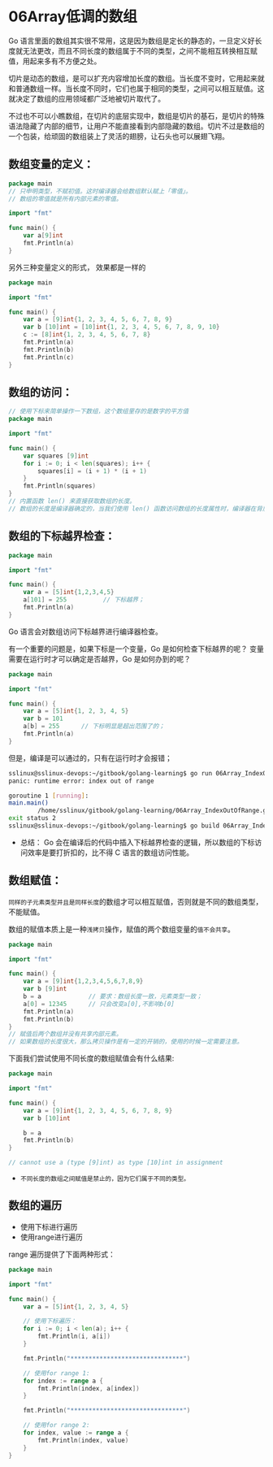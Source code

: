 # 06Array低调的数组


Go 语言里面的数组其实很不常用，这是因为数组是定长的静态的，一旦定义好长度就无法更改，而且不同长度的数组属于不同的类型，之间不能相互转换相互赋值，用起来多有不方便之处。

切片是动态的数组，是可以扩充内容增加长度的数组。当长度不变时，它用起来就和普通数组一样。当长度不同时，它们也属于相同的类型，之间可以相互赋值。这就决定了数组的应用领域都广泛地被切片取代了。

不过也不可以小瞧数组，在切片的底层实现中，数组是切片的基石，是切片的特殊语法隐藏了内部的细节，让用户不能直接看到内部隐藏的数组。切片不过是数组的一个包装，给顽固的数组装上了灵活的翅膀，让石头也可以展翅飞翔。


## 数组变量的定义：

```go
package main
// 只申明类型，不赋初值。这时编译器会给数组默认赋上「零值」。
// 数组的零值就是所有内部元素的零值。

import "fmt"

func main() {
    var a[9]int
    fmt.Println(a)
}
```

另外三种变量定义的形式， 效果都是一样的

```go
package main

import "fmt"

func main() {
	var a = [9]int{1, 2, 3, 4, 5, 6, 7, 8, 9}
	var b [10]int = [10]int{1, 2, 3, 4, 5, 6, 7, 8, 9, 10}
	c := [8]int{1, 2, 3, 4, 5, 6, 7, 8}
	fmt.Println(a)
	fmt.Println(b)
	fmt.Println(c)
}
```

## 数组的访问：

```go
// 使用下标来简单操作一下数组，这个数组里存的是数字的平方值
package main

import "fmt"

func main() {
	var squares [9]int
	for i := 0; i < len(squares); i++ {
		squares[i] = (i + 1) * (i + 1)
	}
	fmt.Println(squares)
}
// 内置函数 len() 来直接获取数组的长度。
// 数组的长度是编译器确定的，当我们使用 len() 函数访问数组的长度属性时，编译器在背后偷偷把它替换成了整数值。
```

## 数组的下标越界检查：

```go
package main

import "fmt"

func main() {
    var a = [5]int{1,2,3,4,5}
    a[101] = 255          // 下标越界；
    fmt.Println(a)
}
```

Go 语言会对数组访问下标越界进行编译器检查。

有一个重要的问题是，如果下标是一个变量，Go 是如何检查下标越界的呢？
变量需要在运行时才可以确定是否越界，Go 是如何办到的呢？

```go
package main

import "fmt"

func main() {
	var a = [5]int{1, 2, 3, 4, 5}
	var b = 101
	a[b] = 255      // 下标明显是超出范围了的；
	fmt.Println(a)
}
```

但是，编译是可以通过的，只有在运行时才会报错；

```bash
sslinux@sslinux-devops:~/gitbook/golang-learning$ go run 06Array_IndexOutOfRange.go 
panic: runtime error: index out of range

goroutine 1 [running]:
main.main()
        /home/sslinux/gitbook/golang-learning/06Array_IndexOutOfRange.go:8 +0x11
exit status 2
sslinux@sslinux-devops:~/gitbook/golang-learning$ go build 06Array_IndexOutOfRange.go
```

* 总结： Go 会在编译后的代码中插入下标越界检查的逻辑，所以数组的下标访问效率是要打折扣的，比不得 C 语言的数组访问性能。


## 数组赋值：

`同样的子元素类型并且是同样长度`的数组才可以相互赋值，否则就是不同的数组类型，不能赋值。

数组的赋值本质上是一种`浅拷贝`操作，赋值的两个数组变量的`值不会共享`。

```go
package main 

import "fmt"

func main() {
    var a = [9]int{1,2,3,4,5,6,7,8,9}
    var b [9]int
    b = a             // 要求：数组长度一致，元素类型一致；
    a[0] = 12345      // 只会改变a[0],不影响b[0]
    fmt.Println(a)
    fmt.Println(b)
}
// 赋值后两个数组并没有共享内部元素。
// 如果数组的长度很大，那么拷贝操作是有一定的开销的，使用的时候一定需要注意。
```

下面我们尝试使用不同长度的数组赋值会有什么结果:

```go
package main

import "fmt"

func main() {
	var a = [9]int{1, 2, 3, 4, 5, 6, 7, 8, 9}
	var b [10]int

	b = a
	fmt.Println(b)
}

// cannot use a (type [9]int) as type [10]int in assignment
```

* `不同长度的数组之间赋值是禁止的，因为它们属于不同的类型。`


## 数组的遍历

* 使用下标进行遍历
* 使用range进行遍历

range 遍历提供了下面两种形式：

```go
package main

import "fmt"

func main() {
	var a = [5]int{1, 2, 3, 4, 5}

	// 使用下标遍历：
	for i := 0; i < len(a); i++ {
		fmt.Println(i, a[i])
	}

	fmt.Println("*******************************")

	// 使用for range 1:
	for index := range a {
		fmt.Println(index, a[index])
	}

	fmt.Println("*******************************")

	// 使用for range 2:
	for index, value := range a {
		fmt.Println(index, value)
	}
}
```

